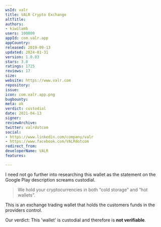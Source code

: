 ```yaml
---
wsId: valr
title: VALR Crypto Exchange
altTitle: 
authors:
- kiwilamb
users: 100000
appId: com.valr.app
appCountry: 
released: 2019-09-13
updated: 2024-01-31
version: 1.0.83
stars: 3.8
ratings: 1725
reviews: 17
size: 
website: https://www.valr.com
repository: 
issue: 
icon: com.valr.app.png
bugbounty: 
meta: ok
verdict: custodial
date: 2021-04-13
signer: 
reviewArchive: 
twitter: valrdotcom
social:
- https://www.linkedin.com/company/valr
- https://www.facebook.com/VALRdotcom
redirect_from: 
developerName: VALR
features: 

---
```


I need not go further into researching this wallet as the statement on the Google Play description screams custodial.

> We hold your cryptocurrencies in both “cold storage” and “hot wallets”.

This is an exchange trading wallet that holds the customers funds in the providers control.

Our verdict: This 'wallet' is custodial and therefore is **not verifiable**.

